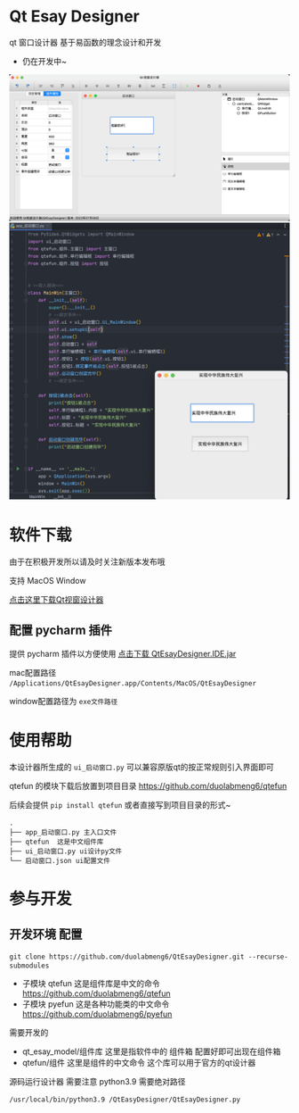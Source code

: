# Qt Esay Designer

qt 窗口设计器 基于易函数的理念设计和开发

* 仍在开发中~

![](images/img1.png)
![](images/img2.png)


# 软件下载

由于在积极开发所以请及时关注新版本发布哦

支持 MacOS Window

[点击这里下载Qt视窗设计器](https://github.com/duolabmeng6/QtEsayDesigner/releases)

## 配置 pycharm 插件

提供 pycharm 插件以方便使用  [点击下载 QtEsayDesigner.IDE.jar](https://github.com/duolabmeng6/QtEsayDesigner/releases/download/0.0.16/QtEsayDesigner.IDE.jar
)

mac配置路径 `/Applications/QtEsayDesigner.app/Contents/MacOS/QtEsayDesigner`

window配置路径为 `exe文件路径`

# 使用帮助

本设计器所生成的 `ui_启动窗口.py` 可以兼容原版qt的按正常规则引入界面即可

qtefun 的模块下载后放置到项目目录 https://github.com/duolabmeng6/qtefun

后续会提供 `pip install qtefun` 或者直接写到项目目录的形式~

```text
.
├── app_启动窗口.py 主入口文件
├── qtefun  这是中文组件库
├── ui_启动窗口.py ui设计py文件
└── 启动窗口.json ui配置文件

```

# 参与开发 

## 开发环境 配置

```shell
git clone https://github.com/duolabmeng6/QtEsayDesigner.git --recurse-submodules
```

* 子模块 qtefun 这是组件库是中文的命令 https://github.com/duolabmeng6/qtefun
* 子模块 pyefun 这是各种功能类的中文命令 https://github.com/duolabmeng6/pyefun


需要开发的
* qt_esay_model/组件库 这里是指软件中的 组件箱 配置好即可出现在组件箱
* qtefun/组件 这里是组件的中文命令 这个库可以用于官方的qt设计器

源码运行设计器 需要注意 python3.9 需要绝对路径

```shell
/usr/local/bin/python3.9 /QtEasyDesigner/QtEsayDesigner.py
```



